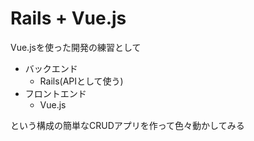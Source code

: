 # Rails + Vue.js
Vue.jsを使った開発の練習として

- バックエンド
  - Rails(APIとして使う)
- フロントエンド
  - Vue.js

という構成の簡単なCRUDアプリを作って色々動かしてみる
